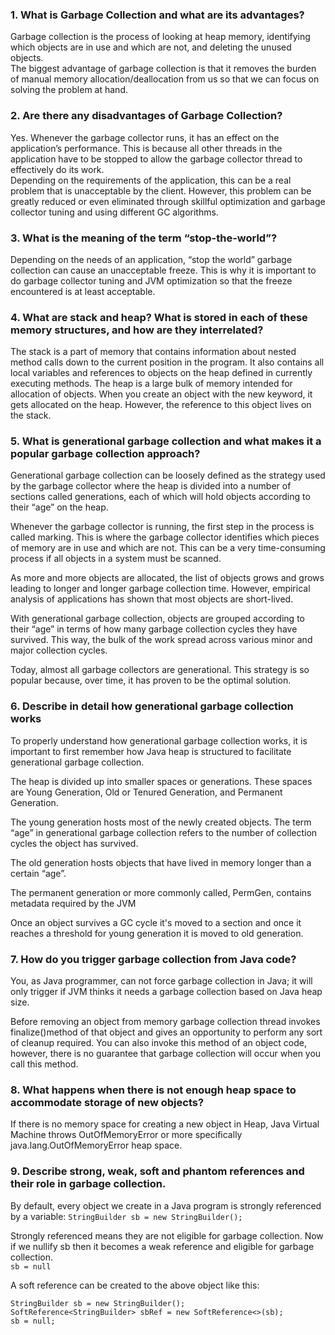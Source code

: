 ### 1. What is Garbage Collection and what are its advantages?
Garbage collection is the process of looking at heap memory, identifying which objects are in use and which are not,
and deleting the unused objects.   
The biggest advantage of garbage collection is that it removes the burden of manual memory allocation/deallocation 
from us so that we can focus on solving the problem at hand.


### 2. Are there any disadvantages of Garbage Collection?
Yes. Whenever the garbage collector runs, it has an effect on the application’s performance. This is because all other
threads in the application have to be stopped to allow the garbage collector thread to effectively do its work.   
Depending on the requirements of the application, this can be a real problem that is unacceptable by the client.
However, this problem can be greatly reduced or even eliminated through skillful optimization and garbage collector 
tuning and using different GC algorithms.


### 3. What is the meaning of the term “stop-the-world”?    
Depending on the needs of an application, “stop the world” garbage collection can cause an unacceptable freeze. 
This is why it is important to do garbage collector tuning and JVM optimization so that the freeze encountered is 
at least acceptable.


### 4. What are stack and heap? What is stored in each of these memory structures, and how are they interrelated?   
The stack is a part of memory that contains information about nested method calls down to the current position in the
program. It also contains all local variables and references to objects on the heap defined in currently executing 
methods.
The heap is a large bulk of memory intended for allocation of objects. When you create an object with the new keyword, 
it gets allocated on the heap. However, the reference to this object lives on the stack.


### 5. What is generational garbage collection and what makes it a popular garbage collection approach?   
Generational garbage collection can be loosely defined as the strategy used by the garbage collector where the heap 
is divided into a number of sections called generations, each of which will hold objects according to their “age” on
the heap.        
 
Whenever the garbage collector is running, the first step in the process is called marking. This is where the garbage 
collector identifies which pieces of memory are in use and which are not. This can be a very time-consuming process
if all objects in a system must be scanned.

As more and more objects are allocated, the list of objects grows and grows leading to longer and longer garbage
collection time. However, empirical analysis of applications has shown that most objects are short-lived.
        
With generational garbage collection, objects are grouped according to their “age” in terms of how many garbage 
collection cycles they have survived. This way, the bulk of the work spread across various minor and major collection 
cycles.    

Today, almost all garbage collectors are generational. This strategy is so popular because, over time, it has proven 
to be the optimal solution.


### 6. Describe in detail how generational garbage collection works
To properly understand how generational garbage collection works, it is important to first remember how Java heap
is structured to facilitate generational garbage collection.
    
The heap is divided up into smaller spaces or generations. These spaces are Young Generation, Old or Tenured Generation,
and Permanent Generation.    

The young generation hosts most of the newly created objects. The term “age” in generational garbage collection refers
to the number of collection cycles the object has survived.   

The old generation hosts objects that have lived in memory longer than a certain “age”. 

The permanent generation or more commonly called, PermGen, contains metadata required by the JVM 

Once an object survives a GC cycle it's moved to a section and once it reaches a threshold for young generation it is
moved to old generation.

### 7. How do you trigger garbage collection from Java code?
You, as Java programmer, can not force garbage collection in Java; it will only trigger if JVM thinks it needs a 
garbage collection based on Java heap size.

Before removing an object from memory garbage collection thread invokes finalize()method of that object and gives an 
opportunity to perform any sort of cleanup required. You can also invoke this method of an object code, however, there
is no guarantee that garbage collection will occur when you call this method.

### 8. What happens when there is not enough heap space to accommodate storage of new objects?
If there is no memory space for creating a new object in Heap, Java Virtual Machine throws OutOfMemoryError or more 
specifically java.lang.OutOfMemoryError heap space.


### 9. Describe strong, weak, soft and phantom references and their role in garbage collection.
By default, every object we create in a Java program is strongly referenced by a variable:
```StringBuilder sb = new StringBuilder();```   

Strongly referenced means they are not eligible for garbage collection. Now if we nullify sb then it becomes a weak 
reference and eligible for garbage collection.   
```sb = null```   

A soft reference can be created to the above object like this:   
```
StringBuilder sb = new StringBuilder();   
SoftReference<StringBuilder> sbRef = new SoftReference<>(sb);
sb = null;
```


